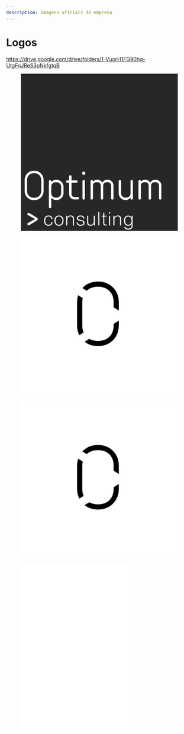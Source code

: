 ```yaml
---
description: Imagens oficiais da empresa
---
```


# Logos

https://drive.google.com/drive/folders/1-VuorH1FG90hg-UtgFnJReS3oNkfgtqB

<figure><img src="../.gitbook/assets/Logo_helvetica.png" alt=""><figcaption></figcaption></figure>

<figure><img src="../.gitbook/assets/Logo_short_transparente.png" alt=""><figcaption></figcaption></figure>

<figure><img src="../.gitbook/assets/Logo_short.png" alt=""><figcaption></figcaption></figure>

<figure><img src="../.gitbook/assets/Logo_short_transparente_branco.png" alt=""><figcaption></figcaption></figure>
